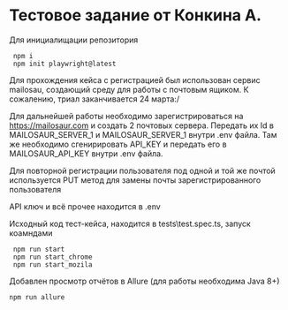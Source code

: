 # Тестовое задание от Конкина А.

Для инициалищации репозитория

```
 npm i
 npm init playwright@latest
```

Для прохождения кейса с регистрацией был использован сервис mailosau, создающий среду для работы с почтовым ящиком. К сожалению, триал заканчивается 24 марта:/

Для дальнейшей работы необходимо зарегистрироваться на https://mailosaur.com и создать 2 почтовых сервера.
Передать их Id в MAILOSAUR_SERVER_1 и MAILOSAUR_SERVER_1 внутри .env файла. Там же необходимо сгенирировать API_KEY и передать его в MAILOSAUR_API_KEY внутри .env файла.

Для повторной регистрации пользователя под одной и той же почтой используется PUT метод для замены почты зарегистрированного пользователя

API ключ и всё прочее находится в .env

Исходный код тест-кейса, находится в tests\test.spec.ts, запуск коамндами

```
 npm run start
 npm run start_chrome
 npm run start_mozila
```

Добавлен просмотр отчётов в Allure (для работы необходима Java 8+)

```
npm run allure
```

